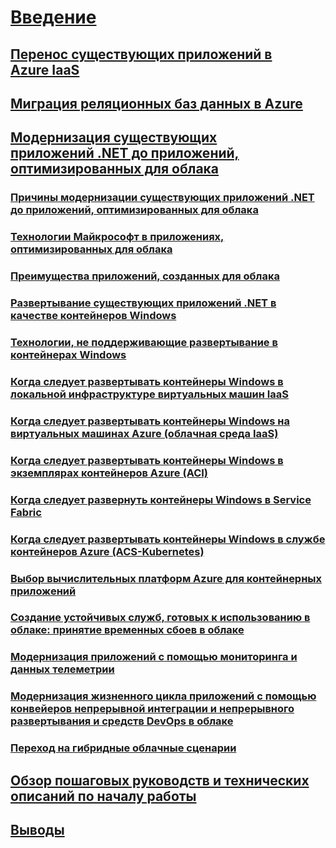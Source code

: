 # [Введение](index.md)
## [Перенос существующих приложений в Azure IaaS](lift-and-shift-existing-apps-azure-iaas.md)
## [Миграция реляционных баз данных в Azure](migrate-your-relational-databases-to-azure.md)
## [Модернизация существующих приложений .NET до приложений, оптимизированных для облака](./modernize-existing-apps-to-cloud-optimized/index.md)
### [Причины модернизации существующих приложений .NET до приложений, оптимизированных для облака](./modernize-existing-apps-to-cloud-optimized/reasons-to-modernize-existing-net-apps-to-cloud-optimized-applications.md)
### [Технологии Майкрософт в приложениях, оптимизированных для облака](./modernize-existing-apps-to-cloud-optimized/microsoft-technologies-in-cloud-optimized-applications.md)
### [Преимущества приложений, созданных для облака](./modernize-existing-apps-to-cloud-optimized/what-about-cloud-native-applications.md)
### [Развертывание существующих приложений .NET в качестве контейнеров Windows](./modernize-existing-apps-to-cloud-optimized/deploy-existing-net-apps-as-windows-containers.md)
### [Технологии, не поддерживающие развертывание в контейнерах Windows](./modernize-existing-apps-to-cloud-optimized/when-not-to-deploy-to-windows-containers.md)
### [Когда следует развертывать контейнеры Windows в локальной инфраструктуре виртуальных машин IaaS](./modernize-existing-apps-to-cloud-optimized/when-to-deploy-windows-containers-in-your-on-premises-iaas-vm-infrastructure.md)
### [Когда следует развертывать контейнеры Windows на виртуальных машинах Azure (облачная среда IaaS)](./modernize-existing-apps-to-cloud-optimized/when-to-deploy-windows-containers-to-azure-vms-iaas-cloud.md)
### [Когда следует развертывать контейнеры Windows в экземплярах контейнеров Azure (ACI)](./modernize-existing-apps-to-cloud-optimized/when-to-deploy-windows-containers-to-azure-container-instances-ACI.md)
### [Когда следует развернуть контейнеры Windows в Service Fabric](./modernize-existing-apps-to-cloud-optimized/when-to-deploy-windows-containers-to-service-fabric.md)
### [Когда следует развертывать контейнеры Windows в службе контейнеров Azure (ACS-Kubernetes)](./modernize-existing-apps-to-cloud-optimized/when-to-deploy-windows-containers-to-azure-container-service-kubernetes.md)
### [Выбор вычислительных платформ Azure для контейнерных приложений](./modernize-existing-apps-to-cloud-optimized/choosing-azure-compute-options-for-container-based-applications.md)
### [Создание устойчивых служб, готовых к использованию в облаке: принятие временных сбоев в облаке](./modernize-existing-apps-to-cloud-optimized/build-resilient-services-ready-for-the-cloud-embrace-transient-failures-in-the-cloud.md)
### [Модернизация приложений с помощью мониторинга и данных телеметрии](./modernize-existing-apps-to-cloud-optimized/modernize-your-apps-with-monitoring-and-telemetry.md)
### [Модернизация жизненного цикла приложений с помощью конвейеров непрерывной интеграции и непрерывного развертывания и средств DevOps в облаке](./modernize-existing-apps-to-cloud-optimized/modernize-your-apps-lifecycle-with-ci-cd-pipelines-and-devops-tools-in-the-cloud.md)
### [Переход на гибридные облачные сценарии](./modernize-existing-apps-to-cloud-optimized/migrate-to-hybrid-cloud-scenarios.md)
## [Обзор пошаговых руководств и технических описаний по началу работы](walkthroughs-technical-get-started-overview.md)
## [Выводы](conclusions.md)
